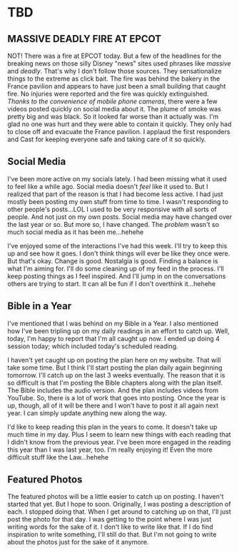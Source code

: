 # TBD

## MASSIVE DEADLY FIRE AT EPCOT

NOT! There was a fire at EPCOT today. But a few of the headlines for the breaking news on those silly Disney "news" sites used phrases like *massive* and *deadly*. That's why I don't follow those sources. They sensationalize things to the extreme as click bait. The fire was behind the bakery in the France pavilion and appears to have just been a small  building that caught fire. No injuries were reported and the fire was quickly extinguished. *Thanks to the convenience of mobile phone cameras*, there were a few videos posted quickly on social media about it. The plume of smoke was pretty big and was black. So it looked far worse than it actually was. I'm glad no one was hurt and they were able to contain it quickly. They only had to close off and evacuate the France pavilion. I applaud the first responders and Cast for keeping everyone safe and taking care of it so quickly.

## Social Media

I've been more active on my socials lately. I had been missing what it used to feel like a while ago. Social media doesn't *feel* like it used to. But I realized that part of the reason is that I had become less active. I had just mostly been posting my own stuff from time to time. I wasn't responding to other people's posts...LOL I used to be very responsive with all sorts of people. And not just on my own posts. Social media may have changed over the last year or so. But more so, I have changed. The *problem* wasn't so much social media as it has been me...hehehe

I've enjoyed some of the interactions I've had this week. I'll try to keep this up and see how it goes. I don't think things will ever be like they once were. But that's okay. Change is good. Nostalgia is good. Finding a balance is what I'm aiming for. I'll do some cleaning up of my feed in the process. I'll keep posting things as I feel inspired. And I'll jump in on the conversations others are trying to start. It can all be fun if I don't overthink it...hehehe

## Bible in a Year

I've mentioned that I was behind on my Bible in a Year. I also mentioned how I've been tripling up on my daily readings in an effort to catch up. Well, today, I'm happy to report that I'm all caught up now. I ended up doing 4 session today; which included today's scheduled reading.

I haven't yet caught up on posting the plan here on my website. That will take some time. But I think I'll start posting the plan daily again beginning tomorrow. I'll catch up on the last 3 weeks eventually. The reason that it is so difficult is that I'm posting the Bible chapters along with the plan itself. The Bible includes the audio version. And the plan includes videos from YouTube. So, there is a lot of work that goes into posting. Once the year is up, though, all of it will be there and I won't have to post it all again next year. I can simply update anything new along the way.

I'd like to keep reading this plan in the years to come. It doesn't take up much time in my day. Plus I seem to learn new things with each reading that I didn't know from the previous year. I've been more engaged in the reading this year than I was last year, too. I'm really enjoying it! Even the more difficult stuff like the Law...hehehe

## Featured Photos

The featured photos will be a little easier to catch up on posting. I haven't started that yet. But I hope to soon. Originally, I was posting a description of each. I stopped doing that. When I get around to catching up on that, I'll just post the photo for that day. I was getting to the point where I was just writing words for the sake of it. I don't like to write like that. If I do find inspiration to write something, I'll still do that. But I'm not going to write about the photos just for the sake of it anymore.


